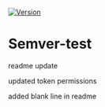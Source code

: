 [![Version](https://img.shields.io/badge/version-v0.1.1-informational)](https://github.com/your-username/your-repo/actions)

# Semver-test

readme update

updated token permissions

added blank line in readme
